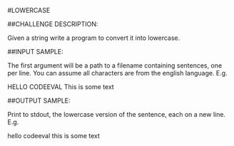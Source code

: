 #LOWERCASE

##CHALLENGE DESCRIPTION:

Given a string write a program to convert it into lowercase.

##INPUT SAMPLE:

The first argument will be a path to a filename containing sentences, one per line. You can assume all characters are from the english language. E.g.

HELLO CODEEVAL
This is some text

##OUTPUT SAMPLE:

Print to stdout, the lowercase version of the sentence, each on a new line. E.g.

hello codeeval
this is some text